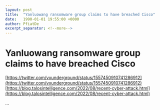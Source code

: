 ```yaml
---
layout: post
title:  "Yanluowang ransomware group claims to have breached Cisco"
date:   1990-01-01 19:55:00 +0000
author: PfiatDe
excerpt_separator: <!--more-->
---
```


# Yanluowang ransomware group claims to have breached Cisco
[https://twitter.com/vxunderground/status/1557450910741286912](https://twitter.com/vxunderground/status/1557450910741286912)
[https://blog.talosintelligence.com/2022/08/recent-cyber-attack.html](https://blog.talosintelligence.com/2022/08/recent-cyber-attack.html)

...
<!--more-->
